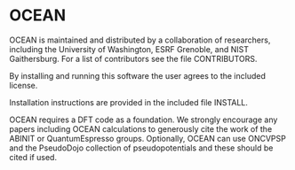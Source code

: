 OCEAN
=====

OCEAN is maintained and distributed by a collaboration of researchers, including the University of Washington, ESRF Grenoble, and NIST Gaithersburg. For a list of contributors see the file CONTRIBUTORS.

By installing and running this software the user agrees to the included license. 

Installation instructions are provided in the included file INSTALL.

OCEAN requires a DFT code as a foundation. We strongly encourage any papers including OCEAN calculations to generously cite the work of the ABINIT or QuantumEspresso groups. Optionally, OCEAN can use ONCVPSP and the PseudoDojo collection of pseudopotentials and these should be cited if used.
